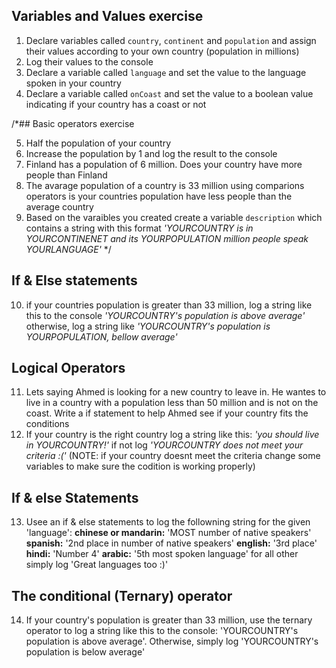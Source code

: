 ## Variables and Values exercise
1. Declare variables called `country`, `continent` and `population` and assign their values according to your own country (population in millions)
2. Log their values to the console
3. Declare a variable called `language` and set the value to the language spoken in your country
4. Declare a variable called `onCoast` and set the value to a boolean value indicating if your country has a coast or not



/*## Basic operators exercise

5. Half the population of your country
6. Increase the population by 1 and log the result to the console
7. Finland has a population of 6 million. Does your country have more people than Finland
8. The avarage population of a country is 33 million using comparions operators is your countries population have less people than the average country
9. Based on the varaibles you created create a variable `description` which contains a string with this format *'YOURCOUNTRY is in YOURCONTINENET and its YOURPOPULATION million people speak YOURLANGUAGE'*
*/
## If & Else statements 

10. if your countries population is greater than 33 million, log a string like this to the console *'YOURCOUNTRY's population is above average'* otherwise, log a string like *'YOURCOUNTRY's population is YOURPOPULATION, bellow average'*

## Logical Operators

11. Lets saying Ahmed is looking for a new country to leave in. He wantes to live in a country with a population less than 50 million and is not on the coast. Write a if statement to help Ahmed see if your country fits the conditions
12. If your country is the right country log a string like this: *'you should live in YOURCOUNTRY!'* if not log *'YOURCOUNTRY does not meet your criteria :('*  (NOTE: if your country doesnt meet the criteria change some variables to make sure the codition is working properly)

## If & else Statements 
13.  Usee an if & else statements to log the followning string for the given 'language':
**chinese or mandarin:** 'MOST number of native speakers'
**spanish:** '2nd place in number of native speakers'
**english:** '3rd place'
**hindi:** 'Number 4'
**arabic:** '5th most spoken language'
 for all other simply log 'Great languages too :)'

 ## The conditional (Ternary) operator
 14. If your country's population is greater than 33 million, use the ternary operator to log a string like this to the console: 'YOURCOUNTRY's population is above average'. Otherwise, simply log 'YOURCOUNTRY's population is below average'
